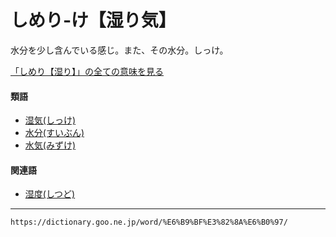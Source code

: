# しめり‐け【湿り気】

水分を少し含んでいる感じ。また、その水分。しっけ。

[「しめり【湿り】」の全ての意味を見る](https://dictionary.goo.ne.jp/word/%E6%B9%BF%E3%82%8A_%28%E3%81%97%E3%82%81%E3%82%8A%29/#jn-101064)

#### 類語

-   [湿気(しっけ)](https://dictionary.goo.ne.jp/word/%E6%B9%BF%E6%B0%97/#jn-98268)
-   [水分(すいぶん)](https://dictionary.goo.ne.jp/word/%E6%B0%B4%E5%88%86/#jn-116783)
-   [水気(みずけ)](https://dictionary.goo.ne.jp/word/%E6%B0%B4%E6%B0%97_%28%E3%81%BF%E3%81%9A%E3%81%91%29/#jn-211643)

#### 関連語

-   [湿度(しつど)](https://dictionary.goo.ne.jp/word/%E6%B9%BF%E5%BA%A6/#jn-98645)

---
`https://dictionary.goo.ne.jp/word/%E6%B9%BF%E3%82%8A%E6%B0%97/`